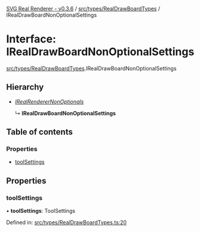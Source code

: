 [SVG Real Renderer - v0.3.6](../docs.md) / [src/types/RealDrawBoardTypes](../modules/src_types_realdrawboardtypes.md) / IRealDrawBoardNonOptionalSettings

# Interface: IRealDrawBoardNonOptionalSettings

[src/types/RealDrawBoardTypes](../modules/src_types_realdrawboardtypes.md).IRealDrawBoardNonOptionalSettings

## Hierarchy

* [*IRealRendererNonOptionals*](src_types_realrenderertypes.irealrenderernonoptionals.md)

  ↳ **IRealDrawBoardNonOptionalSettings**

## Table of contents

### Properties

- [toolSettings](src_types_realdrawboardtypes.irealdrawboardnonoptionalsettings.md#toolsettings)

## Properties

### toolSettings

• **toolSettings**: ToolSettings

Defined in: [src/types/RealDrawBoardTypes.ts:20](https://github.com/HarshKhandeparkar/svg-real-renderer/blob/83d7428/src/types/RealDrawBoardTypes.ts#L20)
